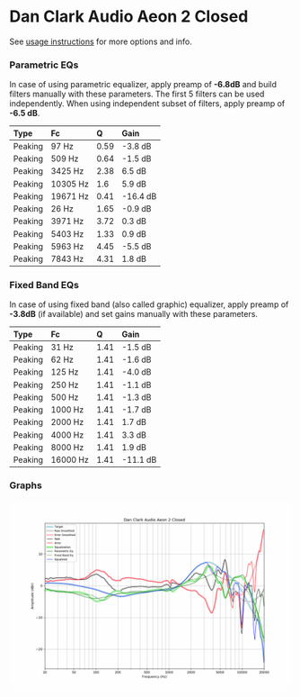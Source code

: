 # Dan Clark Audio Aeon 2 Closed
See [usage instructions](https://github.com/jaakkopasanen/AutoEq#usage) for more options and info.

### Parametric EQs
In case of using parametric equalizer, apply preamp of **-6.8dB** and build filters manually
with these parameters. The first 5 filters can be used independently.
When using independent subset of filters, apply preamp of **-6.5 dB**.

| Type    | Fc       |    Q | Gain     |
|:--------|:---------|:-----|:---------|
| Peaking | 97 Hz    | 0.59 | -3.8 dB  |
| Peaking | 509 Hz   | 0.64 | -1.5 dB  |
| Peaking | 3425 Hz  | 2.38 | 6.5 dB   |
| Peaking | 10305 Hz | 1.6  | 5.9 dB   |
| Peaking | 19671 Hz | 0.41 | -16.4 dB |
| Peaking | 26 Hz    | 1.65 | -0.9 dB  |
| Peaking | 3971 Hz  | 3.72 | 0.3 dB   |
| Peaking | 5403 Hz  | 1.33 | 0.9 dB   |
| Peaking | 5963 Hz  | 4.45 | -5.5 dB  |
| Peaking | 7843 Hz  | 4.31 | 1.8 dB   |

### Fixed Band EQs
In case of using fixed band (also called graphic) equalizer, apply preamp of **-3.8dB**
(if available) and set gains manually with these parameters.

| Type    | Fc       |    Q | Gain     |
|:--------|:---------|:-----|:---------|
| Peaking | 31 Hz    | 1.41 | -1.5 dB  |
| Peaking | 62 Hz    | 1.41 | -1.6 dB  |
| Peaking | 125 Hz   | 1.41 | -4.0 dB  |
| Peaking | 250 Hz   | 1.41 | -1.1 dB  |
| Peaking | 500 Hz   | 1.41 | -1.3 dB  |
| Peaking | 1000 Hz  | 1.41 | -1.7 dB  |
| Peaking | 2000 Hz  | 1.41 | 1.7 dB   |
| Peaking | 4000 Hz  | 1.41 | 3.3 dB   |
| Peaking | 8000 Hz  | 1.41 | 1.9 dB   |
| Peaking | 16000 Hz | 1.41 | -11.1 dB |

### Graphs
![](./Dan%20Clark%20Audio%20Aeon%202%20Closed.png)